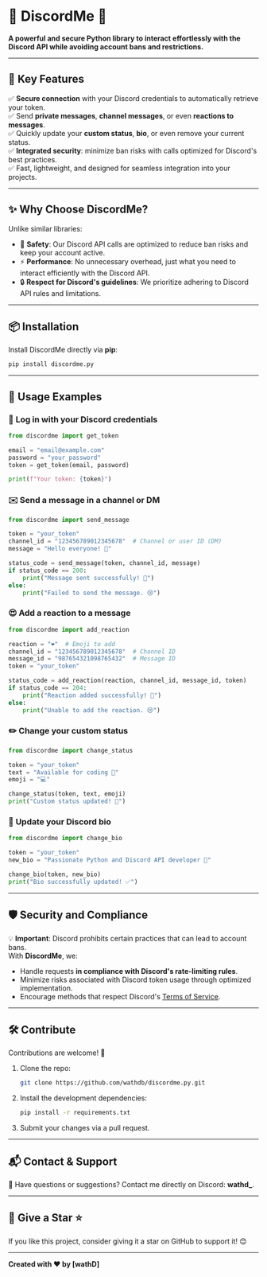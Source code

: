 # 🎉 DiscordMe 🐍  

**A powerful and secure Python library to interact effortlessly with the Discord API while avoiding account bans and restrictions.**  

---

## 🚀 **Key Features**  
✅ **Secure connection** with your Discord credentials to automatically retrieve your token.  
✅ Send **private messages**, **channel messages**, or even **reactions to messages**.  
✅ Quickly update your **custom status**, **bio**, or even remove your current status.  
✅ **Integrated security**: minimize ban risks with calls optimized for Discord's best practices.  
✅ Fast, lightweight, and designed for seamless integration into your projects.  

---

## ✨ **Why Choose DiscordMe?**  

Unlike similar libraries:  
- 🎯 **Safety**: Our Discord API calls are optimized to reduce ban risks and keep your account active.  
- ⚡ **Performance**: No unnecessary overhead, just what you need to interact efficiently with the Discord API.  
- 🔒 **Respect for Discord's guidelines**: We prioritize adhering to Discord API rules and limitations.  

---

## 📦 **Installation**  

Install DiscordMe directly via **pip**:  
```bash
pip install discordme.py
```

---

## 📄 **Usage Examples**  

### 🔐 **Log in with your Discord credentials**  
```python
from discordme import get_token

email = "email@example.com"
password = "your_password"
token = get_token(email, password)

print(f"Your token: {token}")
```

### ✉️ **Send a message in a channel or DM**  
```python
from discordme import send_message

token = "your_token"
channel_id = "123456789012345678"  # Channel or user ID (DM)
message = "Hello everyone! 🚀"

status_code = send_message(token, channel_id, message)
if status_code == 200:
    print("Message sent successfully! 🎉")
else:
    print("Failed to send the message. 😢")
```

### 😍 **Add a reaction to a message**  
```python
from discordme import add_reaction

reaction = "❤️"  # Emoji to add
channel_id = "123456789012345678"  # Channel ID
message_id = "987654321098765432"  # Message ID
token = "your_token"

status_code = add_reaction(reaction, channel_id, message_id, token)
if status_code == 204:
    print("Reaction added successfully! 🎉")
else:
    print("Unable to add the reaction. 😢")
```

### ✏️ **Change your custom status**  
```python
from discordme import change_status

token = "your_token"
text = "Available for coding 🐍"
emoji = "💻"

change_status(token, text, emoji)
print("Custom status updated! 🎯")
```

### 📝 **Update your Discord bio**  
```python
from discordme import change_bio

token = "your_token"
new_bio = "Passionate Python and Discord API developer 🚀"

change_bio(token, new_bio)
print("Bio successfully updated! ✅")
```

---

## 🛡️ **Security and Compliance**  
💡 **Important**: Discord prohibits certain practices that can lead to account bans.  
With **DiscordMe**, we:  
- Handle requests **in compliance with Discord's rate-limiting rules**.  
- Minimize risks associated with Discord token usage through optimized implementation.  
- Encourage methods that respect Discord's [Terms of Service](https://discord.com/terms).  

---

## 🛠️ **Contribute**  

Contributions are welcome! 🎉  
1. Clone the repo:  
   ```bash
   git clone https://github.com/wathdb/discordme.py.git
   ```  
2. Install the development dependencies:  
   ```bash
   pip install -r requirements.txt
   ```  
3. Submit your changes via a pull request.  

---

## 📬 **Contact & Support**  
💬 Have questions or suggestions? Contact me directly on Discord: **wathd_**.  

---

## 🌟 **Give a Star ⭐**  
If you like this project, consider giving it a star on GitHub to support it! 😊  

---

**Created with ❤️ by [wathD]**
